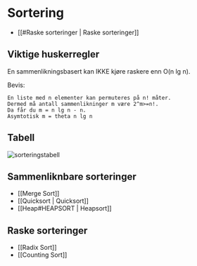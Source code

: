 # Sortering

* [[#Raske sorteringer | Raske sorteringer]]

## Viktige huskerregler

En sammenlikningsbasert kan IKKE kjøre raskere enn O(n lg n).

Bevis:
```
En liste med n elementer kan permuteres på n! måter.
Dermed må antall sammenlikninger m være 2^m>=n!.
Da får du m = n lg n - n.
Asymtotisk m = theta n lg n
```



## Tabell
![sorteringstabell](bilder/SorteringsKjøreTid.PNG)

## Sammenliknbare sorteringer
-	[[Merge Sort]]
-	[[Quicksort | Quicksort]]
-	[[Heap#HEAPSORT | Heapsort]]

## Raske sorteringer
- [[Radix Sort]]
- [[Counting Sort]]

